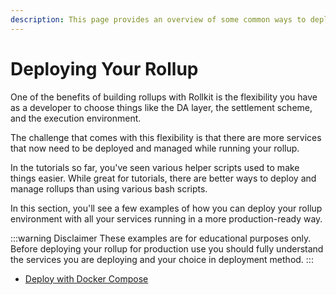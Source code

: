 ```yaml
---
description: This page provides an overview of some common ways to deploy rollups.
---
```


# Deploying Your Rollup

One of the benefits of building rollups with Rollkit is the flexibility you have as a developer to choose things like the DA layer, the settlement scheme, and the execution environment.

The challenge that comes with this flexibility is that there are more services that now need to be deployed and managed while running your rollup. 

In the tutorials so far, you've seen various helper scripts used to make things easier. While great for tutorials, there are better ways to deploy and manage rollups than using various bash scripts. 

In this section, you'll see a few examples of how you can deploy your rollup environment with all your services running in a more production-ready way.

:::warning Disclaimer
These examples are for educational purposes only. Before deploying your rollup for production use you should fully understand the services you are deploying and your choice in deployment method.
:::

* [Deploy with Docker Compose](/tutorials/docker-compose)
<!-- * [Deploy with Kurtosis](/tutorials/kurtosis) -->
